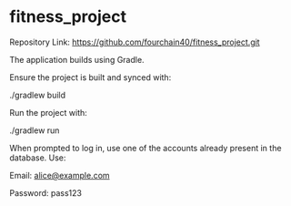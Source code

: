 # fitness_project

Repository Link:
https://github.com/fourchain40/fitness_project.git

The application builds using Gradle.

Ensure the project is built and synced with:

./gradlew build

Run the project with: 

./gradlew run

When prompted to log in, use one of the accounts already present in the database. Use: 

Email: alice@example.com

Password: pass123